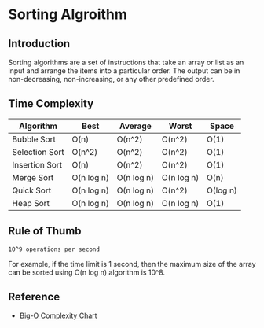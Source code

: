 # Sorting Algroithm

## Introduction

Sorting algorithms are a set of instructions that take an array or list as an input and arrange the items into a particular order. The output can be in non-decreasing, non-increasing, or any other predefined order.

## Time Complexity

| Algorithm | Best | Average | Worst | Space |
| --- | --- | --- | --- | --- |
| Bubble Sort | O(n) | O(n^2) | O(n^2) | O(1) |
| Selection Sort | O(n^2) | O(n^2) | O(n^2) | O(1) |
| Insertion Sort | O(n) | O(n^2) | O(n^2) | O(1) |
| Merge Sort | O(n log n) | O(n log n) | O(n log n) | O(n) |
| Quick Sort | O(n log n) | O(n log n) | O(n^2) | O(log n) |
| Heap Sort | O(n log n) | O(n log n) | O(n log n) | O(1) |


## Rule of Thumb

```text
10^9 operations per second
```

For example, if the time limit is 1 second, then the maximum size of the array can be sorted using O(n log n) algorithm is 10^8.

## Reference

- [Big-O Complexity Chart](https://www.bigocheatsheet.com/)